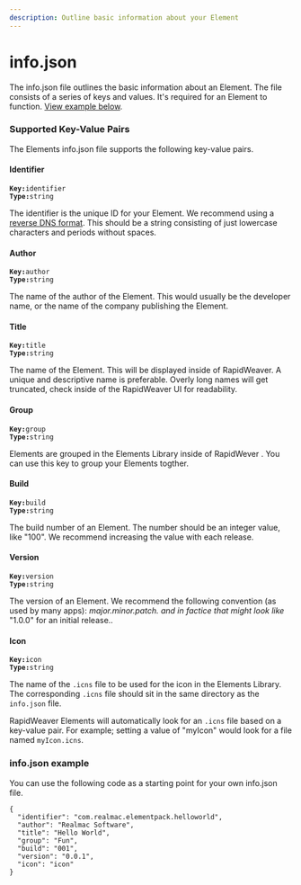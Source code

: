 ```yaml
---
description: Outline basic information about your Element
---
```


# info.json

The info.json file outlines the basic information about an Element. The file consists of a series of keys and values. It's required for an Element to function. [View example below](info.json.md#info.json-example).

### Supported Key-Value Pairs <a href="#key-value-pairs-explained" id="key-value-pairs-explained"></a>

The Elements info.json file supports the following key-value pairs.

#### Identifier

**`Key:`**`identifier` \
**`Type:`**`string`

The identifier is the unique ID for your Element. We recommend using a [reverse DNS format](https://developer.apple.com/library/archive/documentation/FileManagement/Conceptual/understanding\_utis/understand\_utis\_conc/understand\_utis\_conc.html). This should be a string consisting of just lowercase characters and periods without spaces.

#### Author

**`Key:`**`author`\
**`Type:`**`string`

The name of the author of the Element. This would usually be the developer name, or the name of the company publishing the Element.

#### Title

**`Key:`**`title`\
**`Type:`**`string`

The name of the Element. This will be displayed inside of RapidWeaver. A unique and descriptive name is preferable. Overly long names will get truncated, check inside of the RapidWeaver UI for readability.

#### Group

**`Key:`**`group`\
**`Type:`**`string`

Elements are grouped in the Elements Library inside of RapidWever . You can use this key to group your Elements togther.

#### Build

**`Key:`**`build`\
**`Type:`**`string`

The build number of an Element. The number should be an integer value, like "100". We recommend increasing the value with each release.

#### Version

**`Key:`**`version`\
**`Type:`**`string`

The version of an Element. We recommend the following convention (as used by many apps): _major.minor.patch. and in factice that might look like_ "1.0.0" for an initial release..

#### Icon

**`Key:`**`icon`\
**`Type:`**`string`

The name of the `.icns` file to be used for the icon in the Elements Library. The corresponding `.icns` file should sit in the same directory as the `info.json` file.

RapidWeaver Elements will automatically look for an `.icns` file based on a key-value pair. For example; setting a value of "myIcon" would look for a file named `myIcon.icns`.

### info.json example

You can use the following code as a starting point for your own info.json file.

```
{
  "identifier": "com.realmac.elementpack.helloworld",
  "author": "Realmac Software",
  "title": "Hello World",
  "group": "Fun",
  "build": "001",
  "version": "0.0.1",
  "icon": "icon"
}
```

